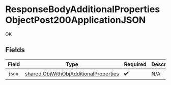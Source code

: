 # ResponseBodyAdditionalPropertiesObjectPost200ApplicationJSON

OK


## Fields

| Field                                                                                          | Type                                                                                           | Required                                                                                       | Description                                                                                    |
| ---------------------------------------------------------------------------------------------- | ---------------------------------------------------------------------------------------------- | ---------------------------------------------------------------------------------------------- | ---------------------------------------------------------------------------------------------- |
| `json`                                                                                         | [shared.ObjWithObjAdditionalProperties](../../models/shared/objwithobjadditionalproperties.md) | :heavy_check_mark:                                                                             | N/A                                                                                            |